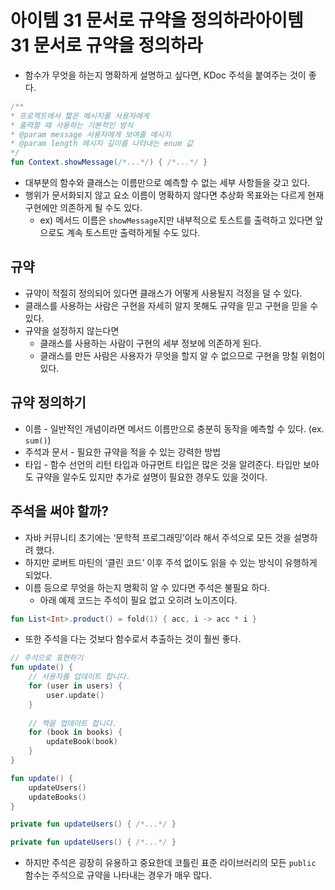 # 아이템 31 문서로 규약을 정의하라아이템 31 문서로 규약을 정의하라

- 함수가 무엇을 하는지 명확하게 설명하고 싶다면, KDoc 주석을 붙여주는 것이 좋다.

```kotlin
/**
* 프로젝트에서 짧은 메시지를 사용자에게
* 출력할 때 사용하는 기본적인 방식
* @param message 사용자에게 보여줄 메시지
* @param length 메시지 길이를 나타내는 enum 값
*/
fun Context.showMessage(/*...*/) { /*...*/ }
```

- 대부분의 함수와 클래스는 이름만으로 예측할 수 없는 세부 사항들을 갖고 있다.
- 행위가 문서화되지 않고 요소 이름이 명확하지 않다면 추상화 목표와는 다르게 현재 구현에만 의존하게 될 수도 있다.
    - ex) 메서드 이름은 `showMessage`지만 내부적으로 토스트를 출력하고 있다면 앞으로도 계속 토스트만 출력하게될 수도 있다.

## 규약

- 규약이 적절히 정의되어 있다면 클래스가 어떻게 사용될지 걱정을 덜 수 있다.
- 클래스를 사용하는 사람은 구현을 자세히 알지 못해도 규약을 믿고 구현을 믿을 수 있다.
- 규약을 설정하지 않는다면
    - 클래스를 사용하는 사람이 구현의 세부 정보에 의존하게 된다.
    - 클래스를 만든 사람은 사용자가 무엇을 할지 알 수 없으므로 구현을 망칠 위험이 있다.

## 규약 정의하기

- 이름 - 일반적인 개념이라면 메서드 이름만으로 충분히 동작을 예측할 수 있다. (ex. `sum()`)
- 주석과 문서 - 필요한 규약을 적을 수 있는 강력한 방법
- 타입 - 함수 선언의 리턴 타입과 아규먼트 타입은 많은 것을 알려준다. 타입만 보아도 규약을 알수도 있지만 추가로 설명이 필요한 경우도 있을 것이다.

## 주석을 써야 할까?

- 자바 커뮤니티 초기에는 ‘문학적 프로그래밍’이라 해서 주석으로 모든 것을 설명하려 했다.
- 하지만 로버트 마틴의 ‘클린 코드’ 이후 주석 없이도 읽을 수 있는 방식이 유행하게 되었다.
- 이름 등으로 무엇을 하는지 명확히 알 수 있다면 주석은 불필요 하다.
    - 아래 예제 코드는 주석이 필요 없고 오히려 노이즈이다.

```kotlin
fun List<Int>.product() = fold(1) { acc, i -> acc * i }
```

- 또한 주석을 다는 것보다 함수로서 추출하는 것이 훨씬 좋다.

```kotlin
// 주석으로 표현하기
fun update() {
	// 사용자를 업데이트 합니다.
	for (user in users) {
		user.update()
	}
	
	// 책을 업데이트 합니다.
	for (book in books) {
		updateBook(book)
	}
}
```

```kotlin
fun update() {
	updateUsers()
	updateBooks()
}

private fun updateUsers() { /*...*/ }

private fun updateUsers() { /*...*/ }
```

- 하지만 주석은 굉장히 유용하고 중요한데 코틀린 표준 라이브러리의 모든 `public` 함수는 주석으로 규약을 나타내는 경우가 매우 많다.
